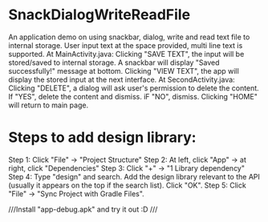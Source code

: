 # SnackDialogWriteReadFile
An application demo on using snackbar, dialog, write and read text file to internal storage.
User input text at the space provided, multi line text is supported. 
At MainActivity.java:
Clicking "SAVE TEXT", the input will be stored/saved to internal storage. A snackbar will display "Saved successfully!" message at bottom.
Clicking "VIEW TEXT", the app will display the stored input at the next interface.
At SecondActivity.java:
Clicking "DELETE", a dialog will ask user's permission to delete the content. 
      If "YES", delete the content and dismiss.
      iF "NO", dismiss.
Clicking "HOME" will return to main page.


# Steps to add design library:
Step 1: Click "File" -> "Project Structure"
Step 2: At left, click "App" -> at right, click "Dependencies"
Step 3: Click "+" -> "1 Library dependency"
Step 4: Type "design" and search. Add the design library relevant to the API (usually it appears on the top if the search list). Click "OK".
Step 5: Click "File" -> "Sync Project with Gradle Files".


///Install "app-debug.apk" and try it out :D ///
